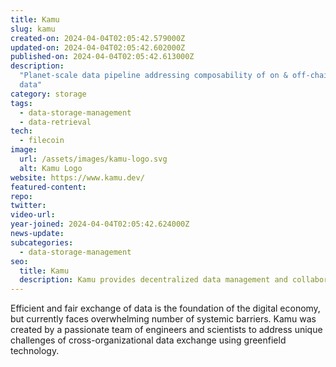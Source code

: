 ```yaml
---
title: Kamu
slug: kamu
created-on: 2024-04-04T02:05:42.579000Z
updated-on: 2024-04-04T02:05:42.602000Z
published-on: 2024-04-04T02:05:42.613000Z
description:
  "Planet-scale data pipeline addressing composability of on & off-chain
  data"
category: storage
tags:
  - data-storage-management
  - data-retrieval
tech:
  - filecoin
image:
  url: /assets/images/kamu-logo.svg
  alt: Kamu Logo
website: https://www.kamu.dev/
featured-content:
repo:
twitter:
video-url:
year-joined: 2024-04-04T02:05:42.624000Z
news-update:
subcategories:
  - data-storage-management
seo:
  title: Kamu
  description: Kamu provides decentralized data management and collaboration tools.
---
```


Efficient and fair exchange of data is the foundation of the digital economy, but currently faces overwhelming number of systemic barriers. Kamu was created by a passionate team of engineers and scientists to address unique challenges of cross-organizational data exchange using greenfield technology.
